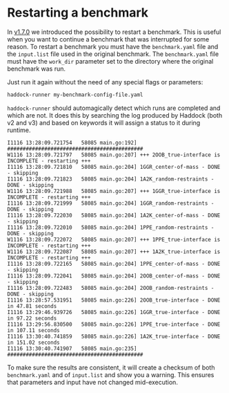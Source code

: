 # Restarting a benchmark

In [v1.7.0](https://github.com/haddocking/haddock-runner/releases/tag/v1.7.0) we introduced the possibility to restart a benchmark. This is useful when you want to continue a benchmark that was interrupted for some reason. To restart a benchmark you must have the `benchmark.yaml` file and the `input.list` file used in the original benchmark. The `benchmark.yaml` file must have the `work_dir` parameter set to the directory where the original benchmark was run.

Just run it again without the need of any special flags or parameters:

```bash
haddock-runner my-benchmark-config-file.yaml
```

`haddock-runner` should automagically detect which runs are completed and which are not. It does this by searching the log produced by Haddock (both v2 and v3) and based on keywords it will assign a status to it during runtime.

```text
I1116 13:28:09.721754   58085 main.go:192] ############################################
W1116 13:28:09.721797   58085 main.go:207] +++ 2OOB_true-interface is INCOMPLETE - restarting +++
I1116 13:28:09.721810   58085 main.go:204] 1GGR_center-of-mass - DONE - skipping
I1116 13:28:09.721823   58085 main.go:204] 1A2K_random-restraints - DONE - skipping
W1116 13:28:09.721988   58085 main.go:207] +++ 1GGR_true-interface is INCOMPLETE - restarting +++
I1116 13:28:09.721999   58085 main.go:204] 1GGR_random-restraints - DONE - skipping
I1116 13:28:09.722030   58085 main.go:204] 1A2K_center-of-mass - DONE - skipping
I1116 13:28:09.722010   58085 main.go:204] 1PPE_random-restraints - DONE - skipping
W1116 13:28:09.722072   58085 main.go:207] +++ 1PPE_true-interface is INCOMPLETE - restarting +++
W1116 13:28:09.722087   58085 main.go:207] +++ 1A2K_true-interface is INCOMPLETE - restarting +++
I1116 13:28:09.722165   58085 main.go:204] 1PPE_center-of-mass - DONE - skipping
I1116 13:28:09.722041   58085 main.go:204] 2OOB_center-of-mass - DONE - skipping
I1116 13:28:09.722483   58085 main.go:204] 2OOB_random-restraints - DONE - skipping
I1116 13:28:57.531951   58085 main.go:226] 2OOB_true-interface - DONE in 47.81 seconds
I1116 13:29:46.939726   58085 main.go:226] 1GGR_true-interface - DONE in 97.22 seconds
I1116 13:29:56.830500   58085 main.go:226] 1PPE_true-interface - DONE in 107.11 seconds
I1116 13:30:40.741859   58085 main.go:226] 1A2K_true-interface - DONE in 151.02 seconds
I1116 13:30:40.741907   58085 main.go:235] ############################################
```

To make sure the results are consistent, it will create a checksum of both `benchmark.yaml` and of `input.list` and show you a warning. This ensures that parameters and input have not changed mid-execution.
